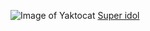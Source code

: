 ![Image of Yaktocat](https://octodex.github.com/images/yaktocat.png)
[Super idol](https://www.youtube.com)




